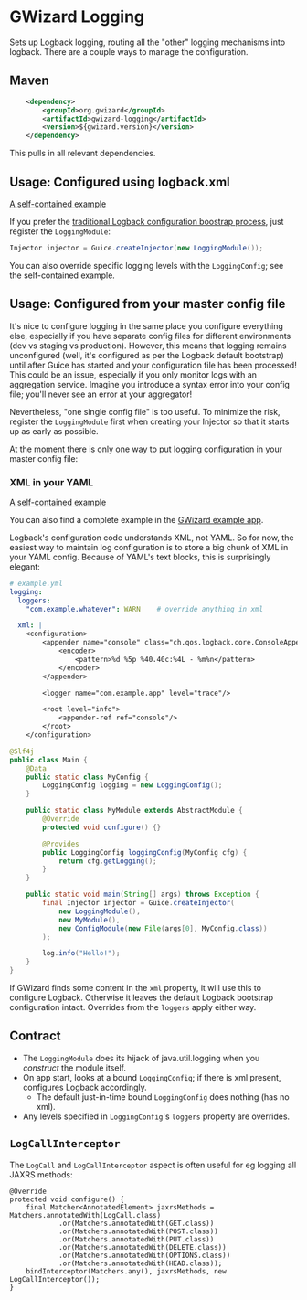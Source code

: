 # GWizard Logging

Sets up Logback logging, routing all the "other" logging mechanisms into logback.
There are a couple ways to manage the configuration.

## Maven

```xml
	<dependency>
		<groupId>org.gwizard</groupId>
		<artifactId>gwizard-logging</artifactId>
		<version>${gwizard.version}</version>
	</dependency>
```

This pulls in all relevant dependencies.

## Usage: Configured using logback.xml

[A self-contained example](src/test/java/org/gwizard/logging/example/LoggingModuleExample.java)

If you prefer the [traditional Logback configuration boostrap process](http://logback.qos.ch/manual/configuration.html),
just register the `LoggingModule`:

```java
Injector injector = Guice.createInjector(new LoggingModule());
```

You can also override specific logging levels with the `LoggingConfig`; see the self-contained example.

## Usage: Configured from your master config file

It's nice to configure logging in the same place you configure everything else, especially if you have separate
config files for different environments (dev vs staging vs production). However, this means that logging
remains unconfigured (well, it's configured as per the Logback default bootstrap) until after Guice has started and
your configuration file has been processed! This could be an issue, especially if you only monitor logs with an
aggregation service. Imagine you introduce a syntax error into your config file; you'll never see an error at your
aggregator!

Nevertheless, "one single config file" is too useful. To minimize the risk, register the `LoggingModule` first
when creating your Injector so that it starts up as early as possible.

At the moment there is only one way to put logging configuration in your master config file:

### XML in your YAML

[A self-contained example](src/test/java/org/gwizard/logging/example/LoggingModuleExample2.java)

You can also find a complete example in the [GWizard example app](https://github.com/gwizard/gwizard-example).

Logback's configuration code understands XML, not YAML. So for now, the easiest way to maintain log configuration
is to store a big chunk of XML in your YAML config. Because of YAML's text blocks, this is surprisingly elegant:

```yaml
# example.yml
logging:
  loggers:
  	"com.example.whatever": WARN	# override anything in xml

  xml: |
    <configuration>
        <appender name="console" class="ch.qos.logback.core.ConsoleAppender">
            <encoder>
                <pattern>%d %5p %40.40c:%4L - %m%n</pattern>
            </encoder>
        </appender>

        <logger name="com.example.app" level="trace"/>

        <root level="info">
            <appender-ref ref="console"/>
        </root>
    </configuration>
```

```java
@Slf4j
public class Main {
	@Data
	public static class MyConfig {
		LoggingConfig logging = new LoggingConfig();
	}

	public static class MyModule extends AbstractModule {
		@Override
		protected void configure() {}

		@Provides
		public LoggingConfig loggingConfig(MyConfig cfg) {
			return cfg.getLogging();
		}
	}

	public static void main(String[] args) throws Exception {
		final Injector injector = Guice.createInjector(
			new LoggingModule(),
			new MyModule(),
			new ConfigModule(new File(args[0], MyConfig.class))
        );

		log.info("Hello!");
	}
}

```

If GWizard finds some content in the `xml` property, it will use this to configure Logback. Otherwise
it leaves the default Logback bootstrap configuration intact. Overrides from the `loggers` apply either way.

## Contract

* The `LoggingModule` does its hijack of java.util.logging when you *construct* the module itself.
* On app start, looks at a bound `LoggingConfig`; if there is xml present, configures Logback accordingly.
  * The default just-in-time bound `LoggingConfig` does nothing (has no xml).
* Any levels specified in `LoggingConfig`'s `loggers` property are overrides.

## `LogCallInterceptor`

The `LogCall` and `LogCallInterceptor` aspect is often useful for eg logging all JAXRS methods:

```
@Override
protected void configure() {
    final Matcher<AnnotatedElement> jaxrsMethods = Matchers.annotatedWith(LogCall.class)
            .or(Matchers.annotatedWith(GET.class))
            .or(Matchers.annotatedWith(POST.class))
            .or(Matchers.annotatedWith(PUT.class))
            .or(Matchers.annotatedWith(DELETE.class))
            .or(Matchers.annotatedWith(OPTIONS.class))
            .or(Matchers.annotatedWith(HEAD.class));
    bindInterceptor(Matchers.any(), jaxrsMethods, new LogCallInterceptor());
}
```